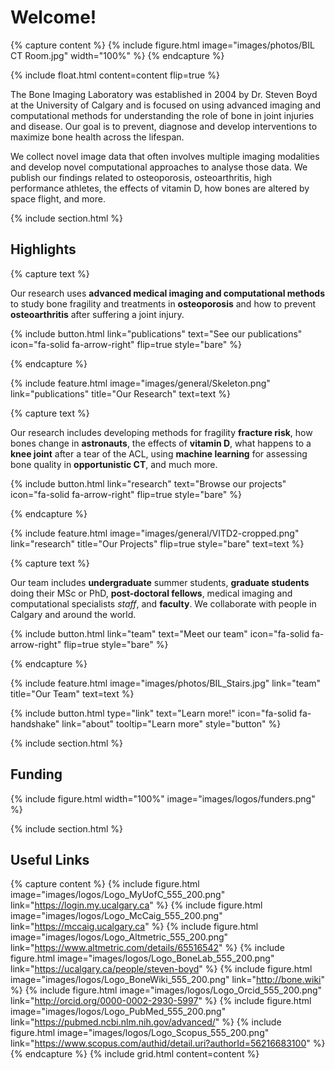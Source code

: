 ---
---
# Welcome!

{% capture content %}
  {%
    include figure.html
    image="images/photos/BIL CT Room.jpg"
    width="100%"
  %}
{% endcapture %}

{%
  include float.html
  content=content
  flip=true
%}

The Bone Imaging Laboratory was established in 2004 by Dr. Steven Boyd at the University of Calgary 
and is focused on using advanced imaging and computational methods for understanding the role of bone in joint injuries and disease.
Our goal is to prevent, diagnose and develop interventions to maximize bone health across the lifespan.

We collect novel image data that often involves multiple imaging modalities and develop novel computational approaches to analyse those data.
We publish our findings related to osteoporosis, osteoarthritis, high performance athletes, the effects of vitamin D, how bones are altered 
by space flight, and more.

{% include section.html %}

## Highlights

{% capture text %}

Our research uses **advanced medical imaging and computational methods** to study bone fragility and treatments in **osteoporosis** 
and how to prevent **osteoarthritis** after suffering a joint injury.

{%
  include button.html
  link="publications"
  text="See our publications"
  icon="fa-solid fa-arrow-right"
  flip=true
  style="bare"
%}

{% endcapture %}

{%
  include feature.html
  image="images/general/Skeleton.png"
  link="publications"
  title="Our Research"
  text=text
%}

{% capture text %}

Our research includes developing methods for fragility **fracture risk**, how bones change in **astronauts**, the effects of 
**vitamin D**, what happens to a **knee joint** after a tear of the ACL, using **machine learning** for assessing bone quality in
**opportunistic CT**, and much more.

{%
  include button.html
  link="research"
  text="Browse our projects"
  icon="fa-solid fa-arrow-right"
  flip=true
  style="bare"
%}

{% endcapture %}

{%
  include feature.html
  image="images/general/VITD2-cropped.png"
  link="research"
  title="Our Projects"
  flip=true
  style="bare"
  text=text
%}

{% capture text %}

Our team includes **undergraduate** summer students, **graduate students** doing their MSc or PhD, **post-doctoral fellows**, medical imaging
and computational specialists *staff*, and **faculty**. We collaborate with people in Calgary and around the world.


{%
  include button.html
  link="team"
  text="Meet our team"
  icon="fa-solid fa-arrow-right"
  flip=true
  style="bare"
%}

{% endcapture %}

{%
  include feature.html
  image="images/photos/BIL_Stairs.jpg"
  link="team"
  title="Our Team"
  text=text
%}

{% 
  include button.html 
  type="link"
  text="Learn more!"
  icon="fa-solid fa-handshake"
  link="about"
  tooltip="Learn more"
  style="button" 
%}

{% include section.html %}

## Funding

{% include figure.html width="100%" image="images/logos/funders.png" %}

{% include section.html %}

## Useful Links
{% capture content %}
  {% include figure.html image="images/logos/Logo_MyUofC_555_200.png" link="https://login.my.ucalgary.ca" %}
  {% include figure.html image="images/logos/Logo_McCaig_555_200.png" link="https://mccaig.ucalgary.ca" %}
  {% include figure.html image="images/logos/Logo_Altmetric_555_200.png" link="https://www.altmetric.com/details/65516542" %}
  {% include figure.html image="images/logos/Logo_BoneLab_555_200.png" link="https://ucalgary.ca/people/steven-boyd" %}
  {% include figure.html image="images/logos/Logo_BoneWiki_555_200.png" link="http://bone.wiki" %}
  {% include figure.html image="images/logos/Logo_Orcid_555_200.png" link="http://orcid.org/0000-0002-2930-5997" %}
  {% include figure.html image="images/logos/Logo_PubMed_555_200.png" link="https://pubmed.ncbi.nlm.nih.gov/advanced/" %}
  {% include figure.html image="images/logos/Logo_Scopus_555_200.png" link="https://www.scopus.com/authid/detail.uri?authorId=56216683100" %}
{% endcapture %}
{% include grid.html content=content %}
